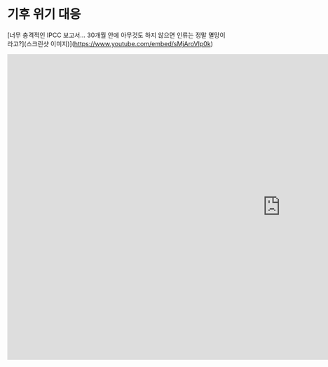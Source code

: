 

# 기후 위기 대응



[너무 충격적인 IPCC 보고서... 30개월 안에 아무것도 하지 않으면 인류는 정말 멸망이라고?](스크린샷 이미지)](https://www.youtube.com/embed/sMjAroVIp0k)

<iframe width="1245" height="700" src="https://www.youtube.com/embed/sMjAroVIp0k" title="너무 충격적인 IPCC 보고서... 30개월 안에 아무것도 하지 않으면 인류는 정말 멸망이라고?" frameborder="0" allow="accelerometer; autoplay; clipboard-write; encrypted-media; gyroscope; picture-in-picture" allowfullscreen></iframe>





